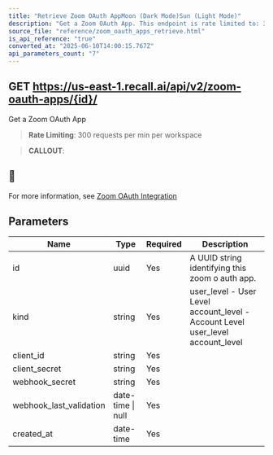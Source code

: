 ```yaml
---
title: "Retrieve Zoom OAuth AppMoon (Dark Mode)Sun (Light Mode)"
description: "Get a Zoom OAuth App. This endpoint is rate limited to: 300 requests per min per workspace"
source_file: "reference/zoom_oauth_apps_retrieve.html"
is_api_reference: "true"
converted_at: "2025-06-10T14:00:15.767Z"
api_parameters_count: "7"
---
```

## GET https://us-east-1.recall.ai/api/v2/zoom-oauth-apps/{id}/

Get a Zoom OAuth App

> **Rate Limiting**: 300 requests per min per workspace

> **CALLOUT**:

## 📘

For more information, see [Zoom OAuth Integration](/docs/zoom-oauth-integration)
## Parameters

| Name | Type | Required | Description |
| --- | --- | --- | --- |
| id | uuid | Yes | A UUID string identifying this zoom o auth app. |
| kind | string | Yes | user_level - User Level account_level - Account Level  user_level account_level |
| client_id | string | Yes |  |
| client_secret | string | Yes |  |
| webhook_secret | string | Yes |  |
| webhook_last_validation | date-time \| null | Yes |  |
| created_at | date-time | Yes |  |

